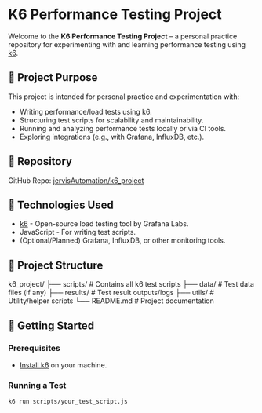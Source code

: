 # K6 Performance Testing Project

Welcome to the **K6 Performance Testing Project** – a personal practice repository for experimenting with and learning performance testing using [k6](https://k6.io/).

## 📌 Project Purpose

This project is intended for personal practice and experimentation with:

- Writing performance/load tests using k6.
- Structuring test scripts for scalability and maintainability.
- Running and analyzing performance tests locally or via CI tools.
- Exploring integrations (e.g., with Grafana, InfluxDB, etc.).

## 📁 Repository

GitHub Repo: [jervisAutomation/k6_project](https://github.com/jervisAutomation/k6_project)

## 🧰 Technologies Used

- [k6](https://k6.io/) - Open-source load testing tool by Grafana Labs.
- JavaScript - For writing test scripts.
- (Optional/Planned) Grafana, InfluxDB, or other monitoring tools.

## 📂 Project Structure

k6_project/
├── scripts/ # Contains all k6 test scripts
├── data/ # Test data files (if any)
├── results/ # Test result outputs/logs
├── utils/ # Utility/helper scripts
└── README.md # Project documentation


## 🚀 Getting Started

### Prerequisites

- [Install k6](https://k6.io/docs/getting-started/installation/) on your machine.

### Running a Test

```bash
k6 run scripts/your_test_script.js